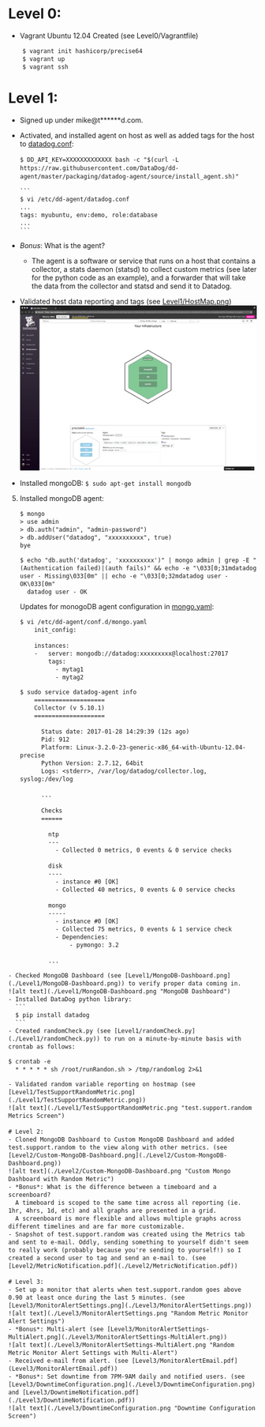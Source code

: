 
# Level 0:
- Vagrant Ubuntu 12.04 Created (see Level0/Vagrantfile)
```
    $ vagrant init hashicorp/precise64
    $ vagrant up
    $ vagrant ssh
```

# Level 1:
- Signed up under mike@t******d.com.
- Activated, and installed agent on host as well as added tags for the host to [datadog.conf](./Config/datadog.conf):

    `$ DD_API_KEY=XXXXXXXXXXXXX bash -c "$(curl -L https://raw.githubusercontent.com/DataDog/dd-agent/master/packaging/datadog-agent/source/install_agent.sh)"`
    
      ```
      $ vi /etc/dd-agent/datadog.conf
      ...
      tags: myubuntu, env:demo, role:database
      ...
      ```
- *Bonus*: What is the agent?
    - The agent is a software or service that runs on a host that contains a collector, a stats daemon (statsd) to collect custom metrics (see later for the python code as an example), 
      and a forwarder that will take the data from the collector and statsd and send it to Datadog. 
- Validated host data reporting and tags (see [Level1/HostMap.png](./Level1/HostMap.png))
  ![alt text](./Level1/HostMap.png "Host Map")
- Installed mongoDB:
    `$ sudo apt-get install mongodb`
5. Installed mongoDB agent:
    ```
    $ mongo
    > use admin
    > db.auth("admin", "admin-password")
    > db.addUser("datadog", "xxxxxxxxxx", true)
    bye
    ```
    ```
    $ echo "db.auth('datadog', 'xxxxxxxxxx')" | mongo admin | grep -E "(Authentication failed)|(auth fails)" && echo -e "\033[0;31mdatadog user - Missing\033[0m" || echo -e "\033[0;32mdatadog user - OK\033[0m"
      datadog user - OK
    ```
    Updates for monogoDB agent configuration in [mongo.yaml](./Config/mongo.yaml):
    ```
    $ vi /etc/dd-agent/conf.d/mongo.yaml
        init_config:

        instances:
        -   server: mongodb://datadog:xxxxxxxxx@localhost:27017
            tags:
              - mytag1
              - mytag2
    ```
    ```
    $ sudo service datadog-agent info
        ====================
        Collector (v 5.10.1)
        ====================

          Status date: 2017-01-28 14:29:39 (12s ago)
          Pid: 912
          Platform: Linux-3.2.0-23-generic-x86_64-with-Ubuntu-12.04-precise
          Python Version: 2.7.12, 64bit
          Logs: <stderr>, /var/log/datadog/collector.log, syslog:/dev/log

          ...

          Checks
          ======

            ntp
            ---
              - Collected 0 metrics, 0 events & 0 service checks

            disk
            ----
              - instance #0 [OK]
              - Collected 40 metrics, 0 events & 0 service checks

            mongo
            -----
              - instance #0 [OK]
              - Collected 75 metrics, 0 events & 1 service check
              - Dependencies:
                  - pymongo: 3.2

            ...
  ```
- Checked MongoDB Dashboard (see [Level1/MongoDB-Dashboard.png](./Level1/MongoDB-Dashboard.png)) to verify proper data coming in.
  ![alt text](./Level1/MongoDB-Dashboard.png "MongoDB Dashboard")
- Installed DataDog python library: 
    ```
    $ pip install datadog
    ```
- Created randomCheck.py (see [Level1/randomCheck.py](./Level1/randomCheck.py)) to run on a minute-by-minute basis with crontab as follows:
  ```
    $ crontab -e
      * * * * * sh /root/runRandon.sh > /tmp/randomlog 2>&1
  ```
- Validated random variable reporting on hostmap (see [Level1/TestSupportRandomMetric.png](./Level1/TestSupportRandomMetric.png))
  ![alt text](./Level1/TestSupportRandomMetric.png "test.support.random Metrics Screen")

# Level 2: 
- Cloned MongoDB Dashboard to Custom MongoDB Dashboard and added test.support.random to the view along with other metrics. (see [Level2/Custom-MongoDB-Dashboard.png](./Level2/Custom-MongoDB-Dashboard.png))
  ![alt text](./Level2/Custom-MongoDB-Dashboard.png "Custom Mongo Dashboard with Random Metric")
- *Bonus*: What is the difference between a timeboard and a screenboard?
    A timeboard is scoped to the same time across all reporting (ie. 1hr, 4hrs, 1d, etc) and all graphs are presented in a grid.
    A screenboard is more flexible and allows multiple graphs across different timelines and are far more customizable.
- Snapshot of test.support.random was created using the Metrics tab and sent to e-mail. Oddly, sending something to yourself didn't seem to really work (probably because you're sending to yourself!) so I created a second user to tag and send an e-mail to. (see [Level2/MetricNotification.pdf](./Level2/MetricNotification.pdf))

# Level 3: 
- Set up a monitor that alerts when test.support.random goes above 0.90 at least once during the last 5 minutes. (see [Level3/MonitorAlertSettings.png](./Level3/MonitorAlertSettings.png))
  ![alt text](./Level3/MonitorAlertSettings.png "Random Metric Monitor Alert Settings")
- *Bonus*: Multi-alert (see [Level3/MonitorAlertSettings-MultiAlert.png](./Level3/MonitorAlertSettings-MultiAlert.png))
  ![alt text](./Level3/MonitorAlertSettings-MultiAlert.png "Random Metric Monitor Alert Settings with Multi-Alert")
- Received e-mail from alert. (see [Level3/MonitorAlertEmail.pdf](Level3/MonitorAlertEmail.pdf))
- *Bonus*: Set downtime from 7PM-9AM daily and notified users. (see [Level3/DowntimeConfiguration.png](./Level3/DowntimeConfiguration.png) and [Level3/DowntimeNotification.pdf](./Level3/DowntimeNotification.pdf))
  ![alt text](./Level3/DowntimeConfiguration.png "Downtime Configuration Screen")
